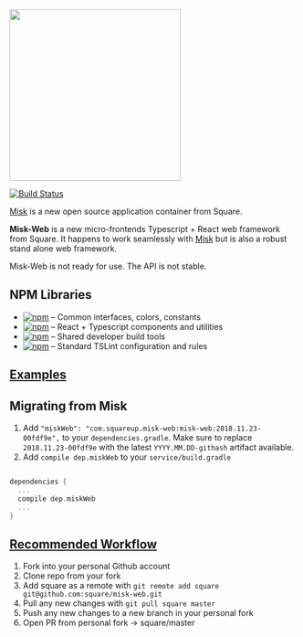 <img src="https://raw.githubusercontent.com/square/misk/master/misk.png" width="300">

[![Build Status](https://travis-ci.com/square/misk-web.svg?branch=master)](https://travis-ci.org/square/misk-web)

[Misk](https://github.com/square/misk) is a new open source application container from Square.

**Misk-Web** is a new micro-frontends Typescript + React web framework from Square. It happens to work seamlessly with [Misk](https://github.com/square/misk) but is also a robust stand alone web framework.

Misk-Web is not ready for use. The API is not stable.

## NPM Libraries

- [![npm](https://img.shields.io/npm/v/@misk/common.svg?label=@misk/common)](https://www.npmjs.com/package/@misk/common) &ndash; Common interfaces, colors, constants
- [![npm](https://img.shields.io/npm/v/@misk/components.svg?label=@misk/components)](https://www.npmjs.com/package/@misk/components) &ndash; React + Typescript components and utilities
- [![npm](https://img.shields.io/npm/v/@misk/dev.svg?label=@misk/dev)](https://www.npmjs.com/package/@misk/dev) &ndash; Shared developer build tools
- [![npm](https://img.shields.io/npm/v/@misk/tslint.svg?label=@misk/tslint)](https://www.npmjs.com/package/@misk/tslint) &ndash; Standard TSLint configuration and rules

## [Examples](examples/)

## Migrating from Misk

1. Add `"miskWeb": "com.squareup.misk-web:misk-web:2018.11.23-00fdf9e",` to your `dependencies.gradle`. Make sure to replace `2018.11.23-00fdf9e` with the latest `YYYY.MM.DD-githash` artifact available.
1. Add `compile dep.miskWeb` to your `service/build.gradle`

```Groovy

dependencies {
  ...
  compile dep.miskWeb
  ...
}

```

## [Recommended Workflow](https://blog.scottlowe.org/2015/01/27/using-fork-branch-git-workflow/)

1. Fork into your personal Github account
1. Clone repo from your fork
1. Add square as a remote with `git remote add square git@github.com:square/misk-web.git`
1. Pull any new changes with `git pull square master`
1. Push any new changes to a new branch in your personal fork
1. Open PR from personal fork -> square/master
